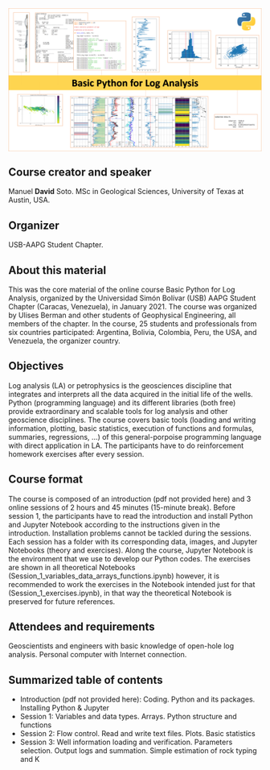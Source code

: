 <img src="portada.png" style="width:1000px" align="center">

<h2>Course creator and speaker</h2>

Manuel **David** Soto. MSc in Geological Sciences, University of Texas at Austin, USA.

<h2>Organizer</h2>

USB-AAPG Student Chapter.

<h2>About this material</h2>

This was the core material of the online course Basic Python for Log Analysis, organized by the Universidad Simón Bolívar (USB) AAPG Student Chapter (Caracas, Venezuela), in January 2021. The course was organized by Ulises Berman and other students of Geophysical Engineering, all members of the chapter. In the course, 25 students and professionals from six countries participated: Argentina, Bolivia, Colombia, Peru, the USA, and Venezuela, the organizer country.

<h2>Objectives</h2>

Log analysis (LA) or petrophysics is the geosciences discipline that integrates and interprets all the data acquired in the initial life of the wells. Python (programming language) and its different libraries (both free) provide extraordinary and scalable tools for log analysis and other geoscience disciplines. The course covers basic tools (loading and writing information, plotting, basic statistics, execution of functions and formulas, summaries, regressions, …) of this general-porpoise programming language with direct application in LA. The participants have to do reinforcement homework exercises after every session.

<h2>Course format</h2>

The course is composed of an introduction (pdf not provided here) and 3 online sessions of 2 hours and 45 minutes (15-minute break). Before session 1, the participants have to read the introduction and install Python and Jupyter Notebook according to the instructions given in the introduction. Installation problems cannot be tackled during the sessions. Each session has a folder with its corresponding data, images, and Jupyter Notebooks (theory and exercises). Along the course, Jupyter Notebook is the environment that we use to develop our Python codes. The exercises are shown in all theoretical Notebooks (Session_1_variables_data_arrays_functions.ipynb) however, it is recommended to work the exercises in the Notebook intended just for that (Session_1_exercises.ipynb), in that way the theoretical Notebook is preserved for future references.

<h2>Attendees and requirements</h2>

Geoscientists and engineers with basic knowledge of open-hole log analysis. Personal computer with Internet connection.

<h2>Summarized table of contents</h2>

* Introduction (pdf not provided here): Coding. Python and its packages. Installing Python & Jupyter
* Session 1: Variables and  data types. Arrays. Python structure and functions
* Session 2: Flow control. Read and write text files. Plots. Basic statistics
* Session 3: Well information loading and verification. Parameters selection. Output logs and summation. Simple estimation of rock typing and K

